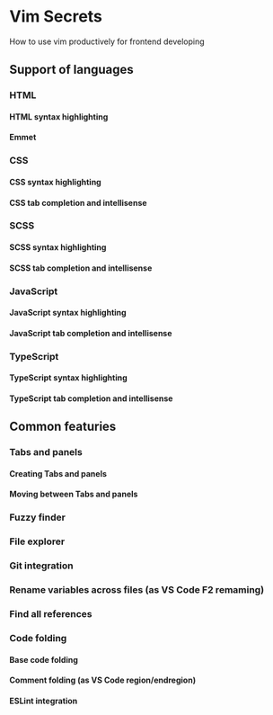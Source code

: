 # Vim Secrets
How to use vim productively for frontend developing

## Support of languages

### HTML

#### HTML syntax highlighting

#### Emmet

### CSS

#### CSS syntax highlighting

#### CSS tab completion and intellisense

### SCSS

#### SCSS syntax highlighting

#### SCSS tab completion and intellisense

### JavaScript 

#### JavaScript syntax highlighting

#### JavaScript tab completion and intellisense

### TypeScript 

#### TypeScript syntax highlighting

#### TypeScript tab completion and intellisense

## Common featuries

### Tabs and panels

#### Creating Tabs and panels

#### Moving between Tabs and panels

### Fuzzy finder

### File explorer

### Git integration

### Rename variables across files (as VS Code F2 remaming)

### Find all references

### Code folding

#### Base code folding

#### Comment folding (as VS Code region/endregion)

#### ESLint integration 
